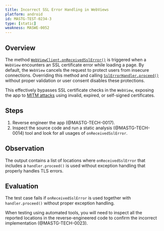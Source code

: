 ```yaml
---
title: Incorrect SSL Error Handling in WebViews
platform: android
id: MASTG-TEST-0234-3
type: [static]
weakness: MASWE-0052
---
```


## Overview

The method [`WebViewClient.onReceivedSslError()`](https://developer.android.com/reference/android/webkit/WebViewClient#onReceivedSslError%28android.webkit.WebView,%20android.webkit.SslErrorHandler,%20android.net.http.SslError%29) is triggered when a `WebView` encounters an SSL certificate error while loading a page. By default, the `WebView` cancels the request to protect users from insecure connections. Overriding this method and calling [`SslErrorHandler.proceed()`](https://developer.android.com/reference/android/webkit/SslErrorHandler#proceed%28%29) without proper validation or user consent disables these protections.

This effectively bypasses SSL certificate checks in the `WebView`, exposing the app to [MITM attacks](../../../Document/0x04f-Testing-Network-Communication.md#intercepting-network-traffic-through-mitm) using invalid, expired, or self-signed certificates.

## Steps

1. Reverse engineer the app (@MASTG-TECH-0017).
2. Inspect the source code and run a static analysis (@MASTG-TECH-0014) tool and look for all usages of `onReceivedSslError`.

## Observation

The output contains a list of locations where `onReceivedSslError` that includes a `handler.proceed()` is used without exception handling that properly handles TLS errors.

## Evaluation

The test case fails if `onReceivedSslError` is used together with `handler.proceed()` without proper exception handling.

When testing using automated tools, you will need to inspect all the reported locations in the reverse-engineered code to confirm the incorrect implementation (@MASTG-TECH-0023).
